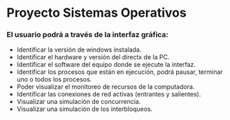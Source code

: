 # Proyecto Sistemas Operativos
### El usuario podrá a través de la interfaz gráfica:
- Identificar la versión de windows instalada.
- Identificar el hardware y versión del directx de la PC.
- Identificar el software del equipo donde se ejecute la interfaz.
- Identificar los procesos que están en ejecución, podrá pausar, terminar uno o todos los procesos.
- Poder visualizar el monitoreo de recursos de la computadora.
- Identificar las conexiones de red activas (entrantes y salientes).
- Visualizar una simulación de concurrencia.
- Visualizar una simulación de los interbloqueos.
